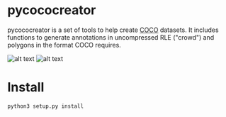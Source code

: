 # pycococreator

pycococreator is a set of tools to help create [COCO](http://cocodataset.org) datasets. It includes functions to generate annotations in uncompressed RLE ("crowd") and polygons in the format COCO requires.


![alt text](https://i.imgur.com/iQSPjeC.png "input files")
![alt text](https://i.imgur.com/py2aYK9.png "output")

# Install

`python3 setup.py install`
